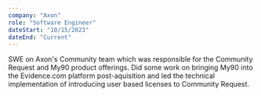 ```yaml
---
company: "Axon"
role: "Software Engineer"
dateStart: "10/15/2023"
dateEnd: "Current"
---
```


SWE on Axon's Community team which was responsible for the Community Request and My90 product offerings. Did some work on bringing My90 into the Evidence.com platform post-aquisition and led the technical implementation of introducing user based licenses to Community Request. 